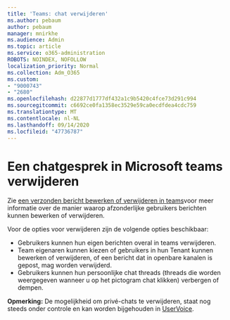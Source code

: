 ```yaml
---
title: 'Teams: chat verwijderen'
ms.author: pebaum
author: pebaum
manager: mnirkhe
ms.audience: Admin
ms.topic: article
ms.service: o365-administration
ROBOTS: NOINDEX, NOFOLLOW
localization_priority: Normal
ms.collection: Adm_O365
ms.custom:
- "9000743"
- "2680"
ms.openlocfilehash: d22877d1777df432a1c9b5420c4fce73d291c994
ms.sourcegitcommit: c6692ce0fa1358ec3529e59ca0ecdfdea4cdc759
ms.translationtype: MT
ms.contentlocale: nl-NL
ms.lasthandoff: 09/14/2020
ms.locfileid: "47736787"
---
```

# <a name="delete-a-chat-in-microsoft-teams"></a>Een chatgesprek in Microsoft teams verwijderen

Zie [een verzonden bericht bewerken of verwijderen in teams](https://support.office.com/article/5f1fe604-a900-4a07-b8b7-8cf70ed6b263)voor meer informatie over de manier waarop afzonderlijke gebruikers berichten kunnen bewerken of verwijderen. 

Voor de opties voor verwijderen zijn de volgende opties beschikbaar:

- Gebruikers kunnen hun eigen berichten overal in teams verwijderen.
- Team eigenaren kunnen kiezen of gebruikers in hun Tenant kunnen bewerken of verwijderen, of een bericht dat in openbare kanalen is gepost, mag worden verwijderd.
- Gebruikers kunnen hun persoonlijke chat threads (threads die worden weergegeven wanneer u op het pictogram chat klikken) verbergen of dempen.

**Opmerking:** De mogelijkheid om privé-chats te verwijderen, staat nog steeds onder controle en kan worden bijgehouden in [UserVoice](https://microsoftteams.uservoice.com/forums/555103-public/suggestions/33535006-delete-private-chat-threads). 